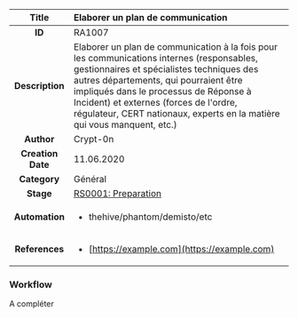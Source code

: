 | Title                       | Elaborer un plan de communication        |
|:---------------------------:|:--------------------|
| **ID**                      | RA1007            |
| **Description**             | Elaborer un plan de communication à la fois pour les communications internes (responsables, gestionnaires et spécialistes techniques des autres départements, qui pourraient être impliqués dans le processus de Réponse à Incident) et externes (forces de l'ordre, régulateur, CERT nationaux, experts en la matière qui vous manquent, etc.)   |
| **Author**                  | Crypt-0n        |
| **Creation Date**           | 11.06.2020 |
| **Category**                | Général      |
| **Stage**                   |[RS0001: Preparation](../Response_Stages/RS0001.md)| 
| **Automation** |<ul><li>thehive/phantom/demisto/etc</li></ul>|
| **References** |<ul><li>[https://example.com](https://example.com)</li></ul>|

### Workflow
A compléter
